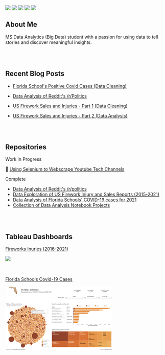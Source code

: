 
[<img src="https://img.shields.io/badge/Github_Blog-%23ffa64d.svg?&style=flat&logo=&logoColor=" />](https://drusho.github.io) [<img src="https://img.shields.io/badge/github-%23181717.svg?&style=flat&logo=github&logoColor=white" />](https://github.com/drusho)  [<img src ="https://img.shields.io/badge/Twitter-1DA1F2?flat&logo=twitter&logoColor=white">](https://twitter.com/drusho)  [<img src="https://img.shields.io/badge/tableau-%23ff4d4d.svg?&style=flat&logo=tableau&logoColor=white">](https://public.tableau.com/app/profile/drusho) [<img src="https://img.shields.io/badge/linkedin-%230A66C2.svg?&style=flat=linkedin&logoColor=white" />](https://linkedin.com/in/davidrusho)

<h2> About Me</h2>

MS Data Analytics (Big Data) student with a passion for using data to tell stories and discover meaningful insights. 

<br>
<br>

<h2>Recent Blog Posts</h2>

* [Florida School's Positive Covid Cases (Data Cleaning)](https://drusho.github.io/pandas/2021/07/09/fl-schools-covid19-2021.html)

* [Data Analysis of Reddit's /r/Politics](https://drusho.github.io/api/nlp/pandas/plotly/texthero/praw/reddit/2021/07/05/reddit-politics-eda.html)

* [US Firework Sales and Injuries - Part 1 (Data Cleaning)](https://drusho.github.io/pandas/data%20cleaning/2021/06/25/firework-part-1-cleaning.html)

* [US Firework Sales and Injuries - Part 2 (Data Analysis)](https://drusho.github.io/pandas/plotly/seaborn/2021/07/03/firework-part-2-eda.html)

<br>
<br>


<h2>Repositories</h2>

Work in Progress

🚧 [Using Selenium to Webscrape Youtube Tech Channels](https://github.com/drusho/webscrape_youtube)

Complete

* [Data Analysis of Reddit's /r/politics](https://github.com/drusho/eda_reddit_politics)
* [Data Exploration of US Firework Injury and Sales Reports (2015-2021)](https://github.com/drusho/EDA_US_Firework_Sales_and_Injuries)
* [Data Analysis of Florida Schools' COVID-19 cases for 2021](https://github.com/drusho/fl_schools_covid19_2021)
* [Collection of Data Analysis Notebook Projects](https://github.com/drusho/data_analysis)

<br>
<br>

<h2>Tableau Dashboards</h2>

[Fireworks Inuries (2016-2021)](https://public.tableau.com/app/profile/drusho/viz/USFireworkInjuries2016-2021/Dashboard1)

 [<img src="https://raw.githubusercontent.com/drusho/EDA_US_Firework_Sales_and_Injuries/main/assets/tableau_dashboard_preview.png" height="200"/>](https://public.tableau.com/app/profile/drusho/viz/USFireworkInjuries2016-2021/Dashboard1)

<br>

[Florida Schools Covid-19 Cases](https://public.tableau.com/app/profile/drusho/viz/FloridaSchools2020-2021Covid-19/Dashboard1)

  [<img src="https://raw.githubusercontent.com/drusho/fl_schools_covid19_2021/main/assets/tableau_dashboard_preview.png" height="200"/>](https://public.tableau.com/app/profile/drusho/viz/FloridaSchools2020-2021Covid-19/Dashboard1)

<br>
<br>
<!-- 
<a href="https://github.com/anuraghazra/convoychat">
<img align="center" src="https://github-readme-stats.vercel.app/api/top-langs/?username=drusho&theme=default" />
</a> -->


